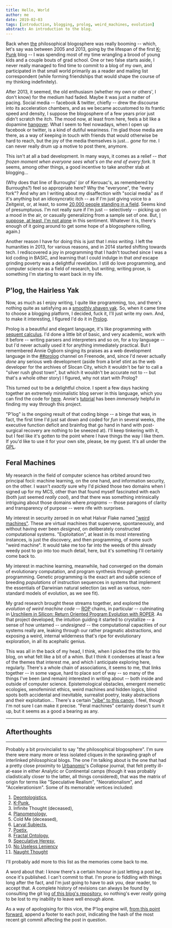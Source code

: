 ```yaml
---
title: Hello, World
author: me
date: 2019-02-03
tags: [introduction, blogging, prolog, weird_machines, evolution]
abstract: An introduction to the blog.
---
```



Back when [the](#what_blogosphere) 
philosophical blogosphere was really booming -- which, let's say
was between 2005 and 2013, going by the lifespan of the first
[K-Punk](http://k-punk.abstractdynamics.org) blog -- I was spending most
of my time wrangling a brood of young kids and a couple bouts of grad school.
One or two false starts aside, I never really managed to find time to commit
to a blog of my own, and participated in that small world primarily as a reader
and mailing list correspondent (while forming friendships that would shape the
course of my thinking indefinitely).

After 2013, it seemed, the old enthusiasm (whether my own or others', I don't know)
for the medium had faded. Maybe it was just a matter of pacing. Social media --
facebook & twitter, chiefly -- drew the discourse into its acceleration
chambers, and as we became accustomed to its frantic speed and density, I
suppose the blogosphere of a few years prior just didn't scratch the itch. The
mood now, at least from here, feels a bit like a dopamine
[hangover](https://www.youtube.com/watch?v=DikWW4pOehk). What I seem to feel
nowadays, when I open up facebook or twitter, is a kind of dutiful weariness.
I'm glad those media are there, as a way of keeping in touch with friends that
would otherwise be hard to reach, but the joy of the media themselves is just...
*gone* for me. I can never really drum up a motive to post there, anymore.

This isn't at all a bad development. In many ways, it comes as a relief -- *that
frozen moment when everyone sees what's on the end of every fork*. It seems,
among other things, a good incentive to take another stab at blogging...

(Why does that line of Burroughs' (or of Kerouac's, as remembered by Burroughs?) 
feel so appropriate here? Why the "everyone", the "every fork"?
And why am I writing about my disaffection with
"social media" as if it's anything but an idiosyncratic itch -- as if I'm
just giving voice to a Zeitgeist, or, at least, to some
[20,000 people standing in a field](https://www.youtube.com/watch?v=DikWW4pOehk).
Seems kind of presumptuous.
I'm not really sure if I'm just -- selectively -- picking up
on a mood in the air, or casually generalizing from a sample set of one.
But, [I suppose, at least, I'm not alone](https://thelastinstance.com/posts/regulate/)
in this sentiment. Whatever it is, there's enough of it going around
to get some hope of a blogosphere rolling, again.)


Another reason I have for doing this is just that I *miss writing*. I left the
humanities in 2013, for various reasons, and in 2014 started shifting
towards tech. I rediscovered a joy in programming that I hadn't touched
since I was a kid coding in BASIC, and learning that I could indulge in
that *and* escape grinding poverty was a delightful revelation. I still
do love programming, and computer science as a field of research, but
*writing*, writing prose, is something I'm starting to want back in my
life. 

## P'log, the Hairless Yak

Now, as much as I enjoy writing, I quite like programming, too, and
there's nothing quite as satisfying
as a [smoothly shaven yak](https://www.youtube.com/watch?v=trXjZ70ab1Q). 
So, when it came time to choose a blogging
platform, I decided, fuck it, I'll just write my own.
And, to make it interesting, I figured I'd
do it in [Prolog](http://swi-prolog.org).

Prolog is a beautiful and elegant language, it's like programming with
[sequent calculus](https://en.wikipedia.org/wiki/Sequent_calculus). 
I'd done a little bit of basic, and very academic, work with it before
-- writing parsers and interpreters and so on, for a toy language --
but I'd never actually used it for anything immediately practical.
But I remembered Annie Ogborn singing its praises as a web development
language in the 
[##prolog](http://irc.netsplit.de/channels/details.php?room=%23%23prolog&net=freenode) 
channel on Freenode, and, since I'd never
actually *done* any serious web development (aside from a brief stint
as the web developer for the archives of Slocan City, which it wouldn't be fair
to call a "silver rush ghost town", but which it wouldn't be accurate not
to -- but that's a whole other story) I figured, why not start with
Prolog?

This turned out to be a delightful choice. I spent a few days hacking together
an extremely minimalistic blog server in this language, which you can find the
code for [here](https://github.com/oblivia-simplex/plog). Annie's 
[tutorial](http://www.pathwayslms.com/swipltuts/html/index.html)
has been *immensely* helpful in finding my way through this project.

"P'log" is the ongoing result of that coding binge -- a binge that
was, in fact, 
the first time I'd just sat down and coded for *fun* in several weeks, 
(the executive function deficit and brainfog that
go hand in hand with post-surgical recovery are nothing to be sneezed at). 
I'll keep tinkering with
it, but I feel like it's gotten to the point where I have things the
way I like them. If you'd like to use it for your own site, please,
be my guest. It's all under the [GPL](/info/license.md).

<a name="roper"></a>

## Feral Machines


My research in the field of computer science has orbited around two
principal focii: machine learning, on the one hand, and
information security, on the other. I wasn't *exactly* sure why I'd
picked those two domains when I signed up for my MCS, other than that
found myself fascinated with each (both just seemed *really cool*),
and that there was something intrinsically intriguing about those
domains where *programs* -- those paragons of clarity and
transparency of purpose -- were rife with surprises. 

My interest in security zeroed in on what Halvar Flake named
["weird machines"](https://ieeexplore.ieee.org/stamp/stamp.jsp?tp=&arnumber=8226852).
These are virtual machines that supervene, spontaneously, and without 
having ever been *designed*, on deliberately constructed computational
systems. "Exploitation", at least in its most interesting instances,
is just the discovery, and then programming, of some such "weird machine".
It would take me too far into the weeds of this already weedy post to
go into too much detail, here, but it's something I'll certainly come
back to. 

My interest in machine learning, meanwhile, had converged on the
domain of evolutionary computation, and program synthesis through
genetic programming. Genetic programming is the exact art and subtle
science of breeding *populations* of instruction sequences in
systems that implement the essentials of Darwinian natural selection
(as well as various, non-standard models of evolution, as we see fit). 

My grad research brought these streams together, and explored the *evolution of weird
machine code* -- [ROP](https://en.wikipedia.org/wiki/ROP) chains, in particular
-- culminating in 
[Urschliem in Silicon: Return Oriented Program Evolution with ROPER](http://roper.eschatronics.ca). 
As that project developed, the intuition guiding it started to crystallize -- a
sense of how untamed -- *undesigned* -- the computational capacities of our
systems really are, leaking through our rather pragmatic abstractions, and
exposing a weird, internal wilderness that's ripe for evolutionary exploration,
in all its acephalic genius.

This was all in the back of my head, I think, when I picked the title 
for this blog, on what felt like a bit of a whim.
But I think it condenses at least a few of the themes that interest me, 
and which I anticipate exploring here, regularly. There's a whole
chain of associations, it seems to me, that links together -- in 
some vague, hard to place sort of way -- so many of the things I've
been (and remain) interested in writing about -- both inside and outside
of computer science. Epistemological obstacles, emergent memetic ecologies,
xenofeminist ethics, weird machines and hidden logics, blind spots both
accidental and inevitable, surrealist poetry, 
leaky abstractions and their exploitation...
There's a certain 
["vibe" to this canon](http://www.glass-bead.org/article/a-theory-of-vibe/?lang=enview),
I feel, though I'm not sure I can make it precise. "Feral machines" 
certainly doesn't sum it up, but it seems as a good a bearing as any. 

---

## Afterthoughts 

---

<a name="what_blogosphere"></a>

Probably a bit provincialist to say "*the* philosophical blogosphere". 
I'm sure there were many more or less isolated cliques in the
sprawling graph of interlinked philosophical blogs. The one I'm talking about is
the one that had a pretty close proximity to 
[Urbanomic](https://www.urbanomic.com)'s
*Collapse* journal, that felt pretty ill-at-ease in either Analytic or Continental
camps (though it was probably cladistically closer to the latter, all things
considered), that was the matrix of origin for terms like "Speculative Realism",
"Neorationalism", and "Accelerationism". Some of its memorable vertices included:

1. [Deontologistics](https://deontologistics.wordpress.com/),
2. [K-Punk](https://k-punk.abstractdynamics.org),
3. Infinite Thought (deceased), 
4. [Planomenology](https://planomenology.wordpress.com/), 
5. Cold Me (deceased),
6. [Larval Subjects](https://larvalsubjects.wordpress.com/),
7. [Poetix](http://www.codepoetics.com/blog/),
8. [Fractal Ontology](https://fractalontology.wordpress.com/),
9. [Speculative Heresy](https://speculativeheresy.wordpress.com/),
10. [No Useless Leniency](https://leniency.blogspot.com/)
11. [Naught Thought](https://naughtthought.wordpress.com/)

I'll probably add more to this list as the memories come back to me.

A word about that: I know there's a certain honour in just letting a post _be_,
once it's published. I can't commit to that. I'm prone to fiddling with things
long after the fact, and I'm just going to have to ask you, dear reader, to
accept that. A complete history of revisions can always be found by consulting
the git log 
[of this blog's repository](https://github.com/oblivia-simplex/feral_machines),
so nothing's ever _really_ going to be lost to my inability to leave well enough
alone. 

As a way of apologising for this vice, the P'log engine will,
[from this point forward](https://github.com/oblivia-simplex/plog/commit/d8c08cfd006851b2ea62dea51b015954d87f5f69),
append a footer to each post, indicating the hash of the most recent
git commit affecting the post in question.
